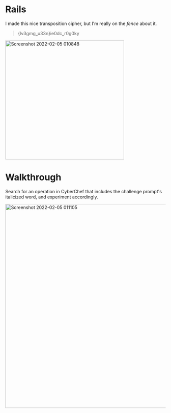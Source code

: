 # Rails
I made this nice transposition cipher, but I'm really on the *fence* about it.
> {lv3gmg_u33n}ie0dc_r0g0ky

<img width="373" alt="Screenshot 2022-02-05 010848" src="https://user-images.githubusercontent.com/99063625/152632449-96000a21-59ed-4aff-804e-ea8738f05bf3.png">

# Walkthrough

Search for an operation in CyberChef that includes the challenge prompt's italicized word, and experiment accordingly.

<img width="640" alt="Screenshot 2022-02-05 011105" src="https://user-images.githubusercontent.com/99063625/152632531-4074b940-a0c0-4e65-b31f-23aaf9a80cf1.png">
